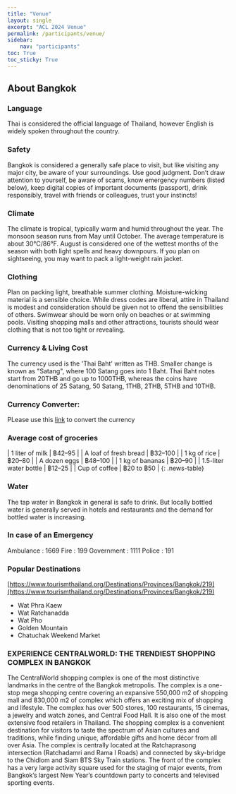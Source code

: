 ```yaml
---
title: "Venue"
layout: single
excerpt: "ACL 2024 Venue"
permalink: /participants/venue/
sidebar: 
    nav: "participants"
toc: True
toc_sticky: True
---
```


## About Bangkok

### **Language**
Thai is considered the official language of Thailand, however English is widely spoken throughout the country.

### **Safety**
Bangkok is considered a generally safe place to visit, but like visiting any major city, be aware of your surroundings. Use good judgment. Don’t draw attention to yourself, be aware of scams, know emergency numbers (listed below), keep digital copies of important documents (passport), drink responsibly, travel with friends or colleagues, trust your instincts!

### **Climate**  
The climate is tropical, typically warm and humid throughout the year. The monsoon season runs from May until October. The average temperature is about 30°C/86°F. August is considered one of the wettest months of the season with both light spells and heavy downpours. If you plan on sightseeing, you may want to pack a light-weight rain jacket.

### **Clothing**
Plan on packing light, breathable summer clothing. Moisture-wicking material is a sensible choice. While dress codes are liberal, attire in Thailand is modest and consideration should be given not to offend the sensibilities of others. Swimwear should be worn only on beaches or at swimming pools. Visiting shopping malls and other attractions, tourists should wear clothing that is not too tight or revealing.

### **Currency & Living Cost**
The currency used is the 'Thai Baht' written as THB. Smaller change is known as "Satang", where 100 Satang goes into 1 Baht. Thai Baht notes start from 20THB and go up to 1000THB, whereas the coins have denominations of 25 Satang, 50 Satang, 1THB, 2THB, 5THB and 10THB.

### **Currency Converter**:
PLease use this [link](https://wise.com/us/currency-converter/eur-to-thb-rate?amount=1000) to convert the currency

### **Average cost of groceries**
<style>
.news-table tr td:nth-child(1) { font-weight: bold; width: 50%; }
.news-table tr td:nth-child(2) {width: 50%; }
</style>
| 1 liter of milk | ฿42–95 |
| A loaf of fresh bread | ฿32–100 |
| 1 kg of rice | ฿20–80 |
| A dozen eggs | ฿48–100 |
| 1 kg of bananas | ฿20–90 |
| 1.5-liter water bottle | ฿12–25 |
| Cup of coffee | ฿20 to ฿50 |
{: .news-table}

### **Water**
The tap water in Bangkok in general is safe to drink. But locally bottled water is generally served in hotels and restaurants and the demand for bottled water is increasing.

### **In case of an Emergency**
Ambulance : 1669
Fire : 199
Government : 1111
Police : 191

### **Popular Destinations**
[https://www.tourismthailand.org/Destinations/Provinces/Bangkok/219](https://www.tourismthailand.org/Destinations/Provinces/Bangkok/219)
* Wat Phra Kaew
* Wat Ratchanadda
* Wat Pho
* Golden Mountain
* Chatuchak Weekend Market

### EXPERIENCE CENTRALWORLD: THE TRENDIEST SHOPPING COMPLEX IN BANGKOK
The CentralWorld shopping complex is one of the most distinctive landmarks in the centre of the Bangkok metropolis. The complex is a one-stop mega shopping centre covering an expansive
550,000 m2 of shopping mall and 830,000 m2 of complex which offers an exciting mix of shopping and lifestyle.
The complex has over 500 stores, 100 restaurants, 15 cinemas, a jewelry and watch zones, and Central Food Hall. It is also one of the most extensive food retailers in Thailand. The shopping
complex is a convenient destination for visitors to taste the spectrum of Asian cultures and traditions, while finding unique, affordable gifts and home décor from all over Asia.
The complex is centrally located at the Ratchaprasong intersection (Ratchadamri and Rama I Roads) and connected by sky-bridge to the Chidlom and Siam BTS Sky Train stations. The front of
the complex has a very large activity square used for the staging of major events, from Bangkok’s largest New Year’s countdown party to concerts and televised sporting events.
